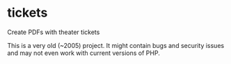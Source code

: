 # tickets
Create PDFs with theater tickets

This is a very old (~2005) project. It might contain bugs and security issues and may not even work with current versions of PHP.
